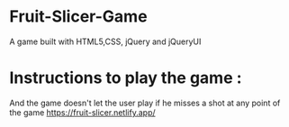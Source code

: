 # Fruit-Slicer-Game
A game built with HTML5,CSS, jQuery and jQueryUI
<br />
# Instructions to play the game :
And the game doesn't let the user play if he misses a shot at any point of the game
https://fruit-slicer.netlify.app/ 
